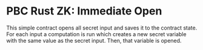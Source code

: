 # PBC Rust ZK: Immediate Open

This simple contract opens all secret input and saves it to the contract state.
For each input a computation is run which creates a new secret variable with the same value as the secret input.
Then, that variable is opened.
